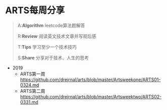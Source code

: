 # ARTS每周分享
>A:**Algorithm** leetcode算法题解答
>
>R:**Review** 阅读英文技术文章并写观后感
>
>T:**Tips** 学习至少一个技术技巧
>
>S:**Share** 分享对于技术、人生的思考

* 2019
  * ARTS第一周 https://github.com/drejrnal/arts/blob/master/Artsweekone/ARTS01-0324.md
  * ARTS第二周 https://github.com/drejrnal/arts/blob/master/Artsweektwo/ARTS02-0331.md

